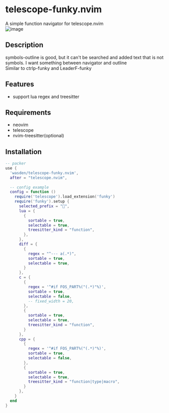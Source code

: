 # telescope-funky.nvim
A simple function navigator for telescope.nvim  
![image](https://github.com/wasden/telescope-funky.nvim/blob/main/img/screenshot.png)
## Description
  symbols-outline is good, but it can't be searched and added text that is not symbols. I want something between navigator and outline  
  Similar to ctrlp-funky and LeaderF-funky
## Features
* support lua regex and treesitter
## Requirements
* neovim
* telescope
* nvim-treesitter(optional)
## Installation
```lua
-- packer
use {
  'wasden/telescope-funky.nvim',
  after = "telescope.nvim",
  
  -- config example
  config = function ()
    require('telescope').load_extension('funky')
    require('funky').setup {
      selected_prefix = "",
      lua = {
        {
          sortable = true,
          selectable = true,
          treesitter_kind = "function",
        },
      },
      diff = {
        {
          regex = "^--- a(.*)",
          sortable = true,
          selectable = true,
        }
      },
      c = {
        {
          regex = '^#if FOS_PART%("(.*)"%)',
          sortable = true,
          selectable = false,
          -- fixed_width = 20,
        },
        {
          sortable = true,
          selectable = true,
          treesitter_kind = "function",
        }
      },
      cpp = {
        {
          regex = '^#if FOS_PART%("(.*)"%)',
          sortable = true,
          selectable = false,
        },
        {
          sortable = true,
          selectable = true,
          treesitter_kind = "function|type|macro",
        }
      },
    }
  end
}


```
